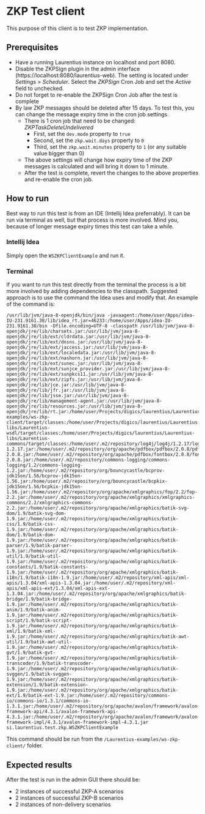 # ZKP Test client

This purpose of this client is to test ZKP implementation.

## Prerequisites

- Have a running Laurentius instance on localhost and port 8080. 
- Disable the ZKPSign plugin in the admin interface (https://localhost:8080/laurentius-web). 
The setting is located under *Settings* > *Scheduler*. Select the *ZKPSign* Cron Job and set the *Active* field to unchecked.
- Do not forget to re-enable the ZKPSign Cron Job after the test is complete
- By law ZKP messages should be deleted after 15 days. To test this, you can change the message expiry time in the cron job settings.
  - There is 1 cron job that need to be changed: *ZKPTaskDeleteUndelivered*
    - First, set the `dev.mode` property to `true`
    - Second, set the `zkp.wait.days` property to `0`
    - Third, set the `zkp.wait.minutes` property to `1` (or any suitable value bigger than 0)
  - The above settings will change how expiry time of the ZKP messages is calculated and will bring it down to 1 minute.
  - After the test is complete, revert the changes to the above properties and re-enable the cron job.

## How to run

Best way to run this test is from an IDE (Intellij Idea preferrably). It can be run via terminal as well, but that process is more involved. 
Mind you, because of longer message expiry times this test can take a while.

### Intellij Idea
Simply open the `WSZKPClientExample` and run it.

### Terminal
If you want to run this test directly from the terminal the process is a bit more involved by adding dependencies to the classpath. 
Suggested approach is to use the command the Idea uses and modify that. An example of the command is:

```
/usr/lib/jvm/java-8-openjdk/bin/java -javaagent:/home/user/Apps/idea-IU-231.9161.38/lib/idea_rt.jar=46233:/home/user/Apps/idea-IU-231.9161.38/bin -Dfile.encoding=UTF-8 -classpath /usr/lib/jvm/java-8-openjdk/jre/lib/charsets.jar:/usr/lib/jvm/java-8-openjdk/jre/lib/ext/cldrdata.jar:/usr/lib/jvm/java-8-openjdk/jre/lib/ext/dnsns.jar:/usr/lib/jvm/java-8-openjdk/jre/lib/ext/jaccess.jar:/usr/lib/jvm/java-8-openjdk/jre/lib/ext/localedata.jar:/usr/lib/jvm/java-8-openjdk/jre/lib/ext/nashorn.jar:/usr/lib/jvm/java-8-openjdk/jre/lib/ext/sunec.jar:/usr/lib/jvm/java-8-openjdk/jre/lib/ext/sunjce_provider.jar:/usr/lib/jvm/java-8-openjdk/jre/lib/ext/sunpkcs11.jar:/usr/lib/jvm/java-8-openjdk/jre/lib/ext/zipfs.jar:/usr/lib/jvm/java-8-openjdk/jre/lib/jce.jar:/usr/lib/jvm/java-8-openjdk/jre/lib/jfr.jar:/usr/lib/jvm/java-8-openjdk/jre/lib/jsse.jar:/usr/lib/jvm/java-8-openjdk/jre/lib/management-agent.jar:/usr/lib/jvm/java-8-openjdk/jre/lib/resources.jar:/usr/lib/jvm/java-8-openjdk/jre/lib/rt.jar:/home/user/Projects/digics/laurentius/Laurentius-examples/ws-zkp-client/target/classes:/home/user/Projects/digics/laurentius/Laurentius-libs/Laurentius-wsdl/target/classes:/home/user/Projects/digics/laurentius/Laurentius-libs/Laurentius-commons/target/classes:/home/user/.m2/repository/log4j/log4j/1.2.17/log4j-1.2.17.jar:/home/user/.m2/repository/org/apache/pdfbox/pdfbox/2.0.8/pdfbox-2.0.8.jar:/home/user/.m2/repository/org/apache/pdfbox/fontbox/2.0.8/fontbox-2.0.8.jar:/home/user/.m2/repository/commons-logging/commons-logging/1.2/commons-logging-1.2.jar:/home/user/.m2/repository/org/bouncycastle/bcprov-jdk15on/1.56/bcprov-jdk15on-1.56.jar:/home/user/.m2/repository/org/bouncycastle/bcpkix-jdk15on/1.56/bcpkix-jdk15on-1.56.jar:/home/user/.m2/repository/org/apache/xmlgraphics/fop/2.2/fop-2.2.jar:/home/user/.m2/repository/org/apache/xmlgraphics/xmlgraphics-commons/2.2/xmlgraphics-commons-2.2.jar:/home/user/.m2/repository/org/apache/xmlgraphics/batik-svg-dom/1.9/batik-svg-dom-1.9.jar:/home/user/.m2/repository/org/apache/xmlgraphics/batik-css/1.9/batik-css-1.9.jar:/home/user/.m2/repository/org/apache/xmlgraphics/batik-dom/1.9/batik-dom-1.9.jar:/home/user/.m2/repository/org/apache/xmlgraphics/batik-parser/1.9/batik-parser-1.9.jar:/home/user/.m2/repository/org/apache/xmlgraphics/batik-util/1.9/batik-util-1.9.jar:/home/user/.m2/repository/org/apache/xmlgraphics/batik-constants/1.9/batik-constants-1.9.jar:/home/user/.m2/repository/org/apache/xmlgraphics/batik-i18n/1.9/batik-i18n-1.9.jar:/home/user/.m2/repository/xml-apis/xml-apis/1.3.04/xml-apis-1.3.04.jar:/home/user/.m2/repository/xml-apis/xml-apis-ext/1.3.04/xml-apis-ext-1.3.04.jar:/home/user/.m2/repository/org/apache/xmlgraphics/batik-bridge/1.9/batik-bridge-1.9.jar:/home/user/.m2/repository/org/apache/xmlgraphics/batik-anim/1.9/batik-anim-1.9.jar:/home/user/.m2/repository/org/apache/xmlgraphics/batik-script/1.9/batik-script-1.9.jar:/home/user/.m2/repository/org/apache/xmlgraphics/batik-xml/1.9/batik-xml-1.9.jar:/home/user/.m2/repository/org/apache/xmlgraphics/batik-awt-util/1.9/batik-awt-util-1.9.jar:/home/user/.m2/repository/org/apache/xmlgraphics/batik-gvt/1.9/batik-gvt-1.9.jar:/home/user/.m2/repository/org/apache/xmlgraphics/batik-transcoder/1.9/batik-transcoder-1.9.jar:/home/user/.m2/repository/org/apache/xmlgraphics/batik-svggen/1.9/batik-svggen-1.9.jar:/home/user/.m2/repository/org/apache/xmlgraphics/batik-extension/1.9/batik-extension-1.9.jar:/home/user/.m2/repository/org/apache/xmlgraphics/batik-ext/1.9/batik-ext-1.9.jar:/home/user/.m2/repository/commons-io/commons-io/1.3.1/commons-io-1.3.1.jar:/home/user/.m2/repository/org/apache/avalon/framework/avalon-framework-api/4.3.1/avalon-framework-api-4.3.1.jar:/home/user/.m2/repository/org/apache/avalon/framework/avalon-framework-impl/4.3.1/avalon-framework-impl-4.3.1.jar si.laurentius.test.zkp.WSZKPClientExample
```
This command should be run from the `/Laurentius-examples/ws-zkp-client/` folder.

## Expected results 

After the test is run in the admin GUI there should be:

- 2 instances of successful ZKP-A scenarios
- 2 instances of successful ZKP-B scenarios
- 2 instances of non-delivery scenarios